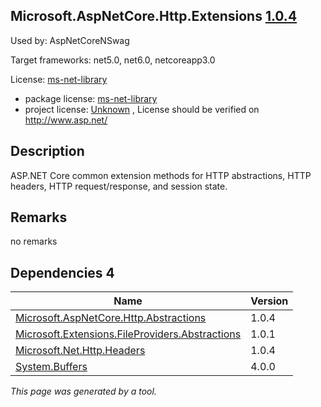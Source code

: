 Microsoft.AspNetCore.Http.Extensions [1.0.4](https://www.nuget.org/packages/Microsoft.AspNetCore.Http.Extensions/1.0.4)
--------------------

Used by: AspNetCoreNSwag

Target frameworks: net5.0, net6.0, netcoreapp3.0

License: [ms-net-library](../../../../licenses/ms-net-library) 

- package license: [ms-net-library](http://www.microsoft.com/web/webpi/eula/net_library_eula_enu.htm) 
- project license: [Unknown](http://www.asp.net/) , License should be verified on http://www.asp.net/

Description
-----------
ASP.NET Core common extension methods for HTTP abstractions, HTTP headers, HTTP request/response, and session state.

Remarks
-----------
no remarks


Dependencies 4
-----------

|Name|Version|
|----------|:----|
|[Microsoft.AspNetCore.Http.Abstractions](../../../../packages/nuget.org/microsoft.aspnetcore.http.abstractions/1.0.4)|1.0.4|
|[Microsoft.Extensions.FileProviders.Abstractions](../../../../packages/nuget.org/microsoft.extensions.fileproviders.abstractions/1.0.1)|1.0.1|
|[Microsoft.Net.Http.Headers](../../../../packages/nuget.org/microsoft.net.http.headers/1.0.4)|1.0.4|
|[System.Buffers](../../../../packages/nuget.org/system.buffers/4.0.0)|4.0.0|

*This page was generated by a tool.*